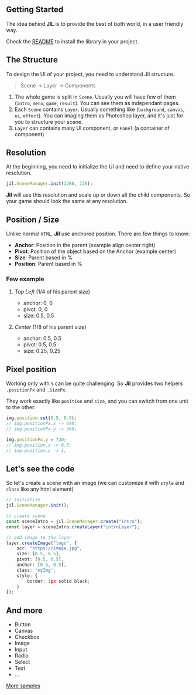 ## Getting Started

The idea behind **JIL** is to provide the best of both world, in a user friendly way.

Check the [README](../README.md) to install the library in your project.

## The Structure

To design the UI of your project, you need to understand Jil structure.

 > Scene -> Layer -> Components

1. The whole game is split in `Scene`. Usually you will have few of them (`intro`, `menu`, `game`, `result`). You can see them as independant pages.
2. Each `Scene` contains `Layer`. Usually something like (`background`, `canvas`, `ui`, `effect`). You can imaging them as Photoshop layer, and it's just for you to structure your scene.
3. `Layer` can contains many UI component, or `Panel` (a container of component)

## Resolution
At the beginning, you need to initialize the UI and need to define your native resolution.
```ts
jil.SceneManager.init(1280, 720);
```
**Jil** will use this resolution and scale up or down all the child components. So your game should look the same at any resolution.

## Position / Size

Unlike normal `HTML`, **Jil** use anchored position. There are few things to know:

* **Anchor**: Position in the parent (example align center right)
* **Pivot**: Position of the object based on the Anchor (example center)
* **Size**: Parent based in %
* **Position**: Parent based in %

### Few example
1. *Top Left* (1/4 of his parent size)
    * anchor: 0, 0
    * pivot: 0, 0
    * size: 0.5, 0.5

2. *Center* (1/8 of his parent size)
    * anchor: 0.5, 0.5
    * pivot: 0.5, 0.5
    * size: 0.25, 0.25

## Pixel position

Working only with `%` can be quite challenging. So **Jil** provides two helpers `.positionPx` and `.SizePx`.

They work exactly like `position` and `size`, and you can switch from one unit to the other:
```ts
img.position.set(0.5, 0.5);
// img.positionPx.x -> 640;
// img.positionPx.y -> 360;

img.positionPx.y = 720;
// img.position.x -> 0.5;
// img.position.y -> 1;
```

## Let's see the code

So let's create a scene with an image (we can customize it with `style` and `class` like any html element)
```ts
// initialize
jil.SceneManager.init();

// create scene
const sceneIntro = jil.SceneManager.create("intro");
const layer = sceneIntro.createLayer("introLayer");

// add image to the layer
layer.createImage("logo", {
    scr: "https://image.jpg",
    size: [0.5, 0.5],
    pivot: [0.5, 0.5],
    anchor: [0.5, 0.5],
    class: 'myImg',
    style: {
        border: 1px solid black;
    }
});
```

## And more

* Button
* Canvas
* Checkbox
* Image
* Input
* Radio
* Select
* Text
* ...

[More samples](https://kefniark.github.io/jil/dist/samples/)

